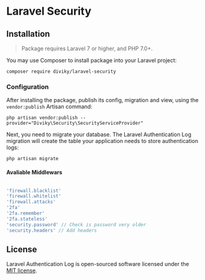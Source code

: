 # Laravel Security

## Installation

> Package requires Laravel 7 or higher, and PHP 7.0+.

You may use Composer to install package into your Laravel project:

    composer require diviky/laravel-security

### Configuration

After installing the package, publish its config, migration and view, using the `vendor:publish` Artisan command:

    php artisan vendor:publish --provider="Diviky\Security\SecurityServiceProvider"

Next, you need to migrate your database. The Laravel Authentication Log migration will create the table your application needs to store authentication logs:

    php artisan migrate

#### Avaliable Middlewars

```php

'firewall.blacklist'
'firewall.whitelist'
'firewall.attacks'
'2fa'
'2fa.remember'
'2fa.stateless'
'security.password' // Check is password very older
'security.headers' // Add headers

```

## License

Laravel Authentication Log is open-sourced software licensed under the [MIT license](http://opensource.org/licenses/MIT).
